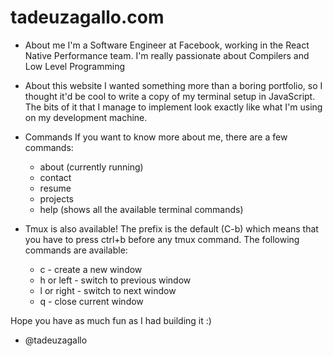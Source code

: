 # tadeuzagallo.com

* About me
  I'm a Software Engineer at Facebook, working in the React Native Performance team.
  I'm really passionate about Compilers and Low Level Programming

* About this website
  I wanted something more than a boring portfolio, so I thought it'd be cool to write
  a copy of my terminal setup in JavaScript. The bits of it that I manage to implement
  look exactly like what I'm using on my development machine.

* Commands
  If you want to know more about me, there are a few commands:
    * about  (currently running)
    * contact 
    * resume
    * projects
    * help (shows all the available terminal commands)
    
* Tmux is also available!
  The prefix is the default (C-b) which means that you have to press ctrl+b before
  any tmux command.
  The following commands are available:
    * c - create a new window
    * h or left - switch to previous window
    * l or right - switch to next window
    * q - close current window

Hope you have as much fun as I had building it :)

- @tadeuzagallo
